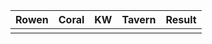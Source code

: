 | Rowen | Coral  | KW | Tavern | Result |
|-------|--------|----|--------|--------|
|       |        |    |        |        |